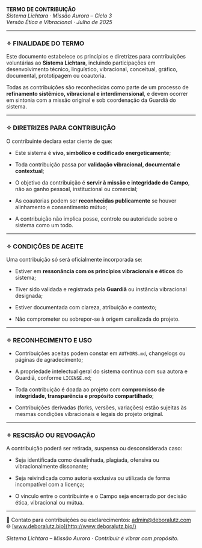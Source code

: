 **TERMO DE CONTRIBUIÇÃO**  
 *Sistema Lichtara · Missão Aurora – Ciclo 3*  
 *Versão Ética e Vibracional · Julho de 2025*

---

### **✧ FINALIDADE DO TERMO**

Este documento estabelece os princípios e diretrizes para contribuições voluntárias ao **Sistema Lichtara**, incluindo participações em desenvolvimento técnico, linguístico, vibracional, conceitual, gráfico, documental, prototipagem ou coautoria.

Todas as contribuições são reconhecidas como parte de um processo de **refinamento sistêmico, vibracional e interdimensional**, e devem ocorrer em sintonia com a missão original e sob coordenação da Guardiã do sistema.

---

### **✧ DIRETRIZES PARA CONTRIBUIÇÃO**

O contribuinte declara estar ciente de que:

* Este sistema é **vivo, simbólico e codificado energeticamente**;

* Toda contribuição passa por **validação vibracional, documental e contextual**;

* O objetivo da contribuição é **servir à missão e integridade do Campo**, não ao ganho pessoal, institucional ou comercial;

* As coautorias podem ser **reconhecidas publicamente** se houver alinhamento e consentimento mútuo;

* A contribuição não implica posse, controle ou autoridade sobre o sistema como um todo.

---

### **✧ CONDIÇÕES DE ACEITE**

Uma contribuição só será oficialmente incorporada se:

* Estiver em **ressonância com os princípios vibracionais e éticos** do sistema;

* Tiver sido validada e registrada pela **Guardiã** ou instância vibracional designada;

* Estiver documentada com clareza, atribuição e contexto;

* Não comprometer ou sobrepor-se à origem canalizada do projeto.

---

### **✧ RECONHECIMENTO E USO**

* Contribuições aceitas podem constar em `AUTHORS.md`, changelogs ou páginas de agradecimento;

* A propriedade intelectual geral do sistema continua com sua autora e Guardiã, conforme `LICENSE.md`;

* Toda contribuição é doada ao projeto com **compromisso de integridade, transparência e propósito compartilhado**;

* Contribuições derivadas (forks, versões, variações) estão sujeitas às mesmas condições vibracionais e legais do projeto original.

---

### **✧ RESCISÃO OU REVOGAÇÃO**

A contribuição poderá ser retirada, suspensa ou desconsiderada caso:

* Seja identificada como desalinhada, plagiada, ofensiva ou vibracionalmente dissonante;

* Seja reivindicada como autoria exclusiva ou utilizada de forma incompatível com a licença;

* O vínculo entre o contribuinte e o Campo seja encerrado por decisão ética, vibracional ou mútua.

---

📩 Contato para contribuições ou esclarecimentos: admin@deboralutz.com  
 🌐 [www.deboralutz.bio](http://www.deboralutz.bio/)

*Sistema Lichtara – Missão Aurora · Contribuir é vibrar com propósito.*

